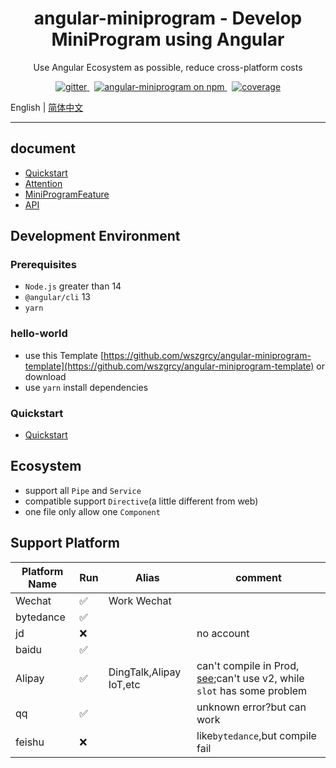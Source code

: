 <h1 align="center">angular-miniprogram - Develop MiniProgram using Angular </h1>

<p align="center"> Use Angular Ecosystem as possible, 
reduce cross-platform costs</p>

<p align="center">
  <a href="https://gitter.im/angular-miniprogram/community?utm_source=badge&utm_medium=badge&utm_campaign=pr-badge">
    <img src="https://badges.gitter.im/angular-miniprogram/community.svg" alt="gitter" />
  </a>&nbsp;
    <a href="https://www.npmjs.com/package/angular-miniprogram">
    <img src="https://img.shields.io/npm/v/angular-miniprogram.svg?logo=npm&logoColor=fff&label=NPM+package&color=limegreen" alt="angular-miniprogram on npm" />
  </a>&nbsp;
    <a href="https://wszgrcy.github.io/angular-miniprogram/coverage/index.html">
    <img src="https://wszgrcy.github.io/angular-miniprogram/badge.svg" alt="coverage" />
  </a>

</p>

English | [简体中文](readme.md)

<hr>

## document

- [Quickstart](https://github.com/wszgrcy/angular-miniprogram/blob/master/quick-start-en.md)
- [Attention](https://github.com/wszgrcy/angular-miniprogram/blob/master/attention-en.md)
- [MiniProgramFeature](https://github.com/wszgrcy/angular-miniprogram/blob/master/miniprogram-feature-en.md)
- [API](https://wszgrcy.github.io/angular-miniprogram)

## Development Environment

### Prerequisites

- `Node.js` greater than 14
- `@angular/cli` 13
- `yarn`

### hello-world

- use this Template [https://github.com/wszgrcy/angular-miniprogram-template](https://github.com/wszgrcy/angular-miniprogram-template) or download
- use `yarn` install dependencies

### Quickstart

- [Quickstart](https://github.com/wszgrcy/angular-miniprogram/blob/master/quick-start.md)

## Ecosystem

- support all `Pipe` and `Service`
- compatible support `Directive`(a little different from web)
- one file only allow one `Component`

## Support Platform

| Platform Name | Run | Alias                   | comment                                                                                                                   |
| ------------- | --- | ----------------------- | ------------------------------------------------------------------------------------------------------------------------- |
| Wechat        | ✅  | Work Wechat             |                                                                                                                           |
| bytedance     | ✅  |                         |                                                                                                                           |
| jd            | ❌  |                         | no account                                                                                                                |
| baidu         | ✅  |                         |                                                                                                                           |
| Alipay        | ✅  | DingTalk,Alipay IoT,etc | can't compile in Prod, [see](https://forum.alipay.com/mini-app/post/65101060);can't use v2, while `slot` has some problem |
| qq            | ✅  |                         | unknown error?but can work                                                                                                |
| feishu        | ❌  |                         | like`bytedance`,but compile fail                                                                                          |
